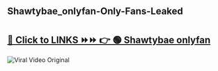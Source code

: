 
 ## Shawtybae_onlyfan-Only-Fans-Leaked

# <h2><a href="https://clipsfans.com/Shawtybae_onlyfan&ref=git">🔗 Click to LINKS ⏩⏩ 👉 🟢 Shawtybae onlyfan </a></h2>

<a href="https://clipsfans.com/Shawtybae_onlyfan&ref=git" rel="nofollow" data-target="animated-image.originalLink"><img src="https://i.ibb.co.com/xMMVF88/686577567.gif" alt="Viral Video Original" style="max-width: 100%; display: inline-block;" data-target="animated-image.originalImage"></a>
